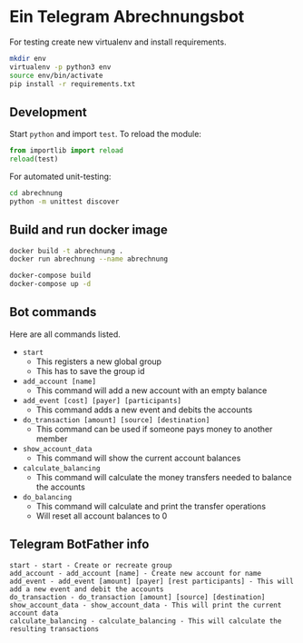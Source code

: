 # Ein Telegram Abrechnungsbot

For testing create new virtualenv and install requirements.

~~~bash
mkdir env
virtualenv -p python3 env
source env/bin/activate
pip install -r requirements.txt
~~~

## Development

Start `python` and import `test`.
To reload the module:

~~~python
from importlib import reload
reload(test)
~~~

For automated unit-testing:

~~~bash
cd abrechnung
python -m unittest discover
~~~

## Build and run docker image

~~~bash
docker build -t abrechnung .
docker run abrechnung --name abrechnung
~~~

~~~bash
docker-compose build
docker-compose up -d
~~~

## Bot commands

Here are all commands listed.

 - `start`
 	+ This registers a new global group
 	+ This has to save the group id
 - `add_account [name]`
 	+ This command will add a new account with an empty balance
 - `add_event [cost] [payer] [participants]`
 	+ This command adds a new event and debits the accounts
 - `do_transaction [amount] [source] [destination]`
    + This command can be used if someone pays money to another member
 - `show_account_data`
 	+ This command will show the current account balances
 - `calculate_balancing`
 	+ This command will calculate the money transfers needed to balance the accounts
 - `do_balancing`
 	+ This command will calculate and print the transfer operations
 	+ Will reset all account balances to 0

## Telegram BotFather info

    start - start - Create or recreate group
    add_account - add_account [name] - Create new account for name
    add_event - add_event [amount] [payer] [rest participants] - This will add a new event and debit the accounts
    do_transaction - do_transaction [amount] [source] [destination]
    show_account_data - show_account_data - This will print the current account data
    calculate_balancing - calculate_balancing - This will calculate the resulting transactions
